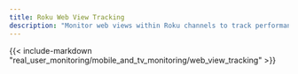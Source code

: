 ```yaml
---
title: Roku Web View Tracking
description: "Monitor web views within Roku channels to track performance and user interactions between Roku and web-based content."
---
```


{{< include-markdown "real_user_monitoring/mobile_and_tv_monitoring/web_view_tracking" >}}
